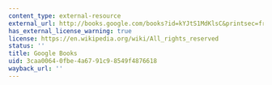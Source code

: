 ```yaml
---
content_type: external-resource
external_url: http://books.google.com/books?id=kYJtS1MdKlsC&printsec=frontcover
has_external_license_warning: true
license: https://en.wikipedia.org/wiki/All_rights_reserved
status: ''
title: Google Books
uid: 3caa0064-0fbe-4a67-91c9-8549f4876618
wayback_url: ''
---
```

